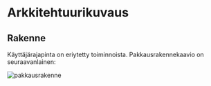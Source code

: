 # Arkkitehtuurikuvaus

## Rakenne

Käyttäjärajapinta on eriytetty toiminnoista. Pakkausrakennekaavio on seuraavanlainen:

![pakkausrakenne](github_linkki)

